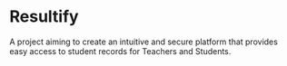 # Resultify

A project aiming to create an intuitive and secure platform that provides easy access to student records for Teachers and Students.